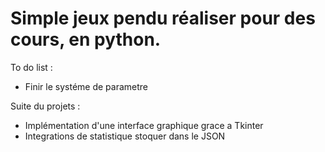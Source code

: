 # Simple jeux pendu réaliser pour des cours, en python.

To do list : 
- Finir le systéme de parametre

Suite du projets :
- Implémentation d'une interface graphique grace a Tkinter
- Integrations de statistique stoquer dans le JSON
